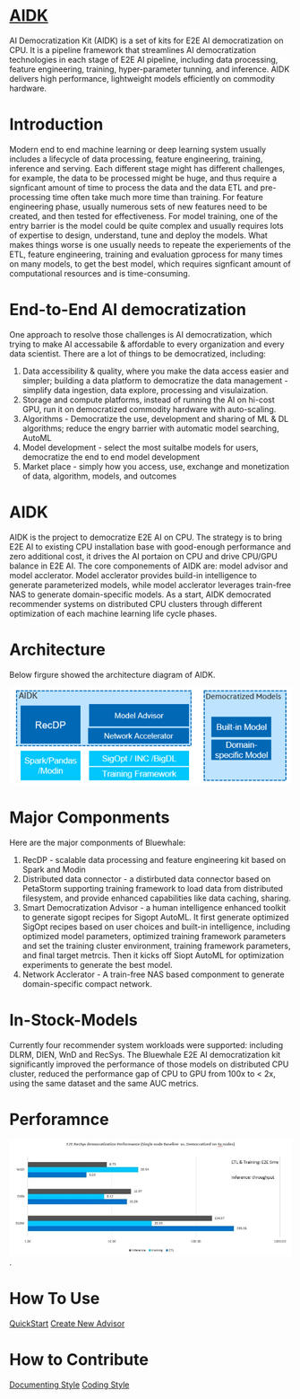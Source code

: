# [AIDK](https://laughing-waddle-b1e4ead5.pages.github.io/html/)

AI Democratization Kit (AIDK) is a set of kits for E2E AI democratization on CPU. It is a pipeline framework that streamlines AI democratization technologies in each stage of E2E AI pipeline, including data processing, feature engineering, training, hyper-parameter tunning, and inference. AIDK delivers high performance, lightweight models efficiently on commodity hardware. 

# Introduction

Modern end to end machine learning or deep learning system usually includes a lifecycle of data processing, feature engineering, training, inference and serving. Each different stage might has different challenges, for example, the data to be processed might be huge, and thus require a signficant amount of time to process the data and the data ETL and pre-processing time often take much more time than training. For feature engineering phase, usually numerous sets of new features need to be created, and then tested for effectiveness. For model training, one of the entry barrier is the model could be quite complex and usually requires lots of expertise to design, understand, tune and deploy the models. What makes things worse is one usually needs to repeate the experiements of the ETL, feature engineering, training and evaluation gprocess for many times on many models, to get the best model, which requires signficant amount of computational resources and is time-consuming. 

# End-to-End AI democratization 

One approach to resolve those challenges is AI democratization, which trying to make AI accessabile & affordable to every organization and every data scientist. There are a lot of things to be democratized, including: 
1. Data accessibility & quality, where you make the data access easier and simpler; building a data platform to democratize the data management - simplify data ingestion, data explore, processing and visulaization. 
2. Storage and compute platforms, instead of running the AI on hi-cost GPU, run it on democratized commodity hardware with auto-scaling. 
3. Algorithms - Democratize the use, development and sharing of ML & DL algorithms; reduce the engry barrier with automatic model searching, AutoML
4. Model development - select the most suitalbe models for users, democratize the end to end model development 
5. Market place - simply how you access, use, exchange and monetization of data, algorithm, models, and outcomes 


# AIDK 

AIDK is the project to democratize E2E AI on CPU. The strategy is to bring E2E AI to existing CPU installation base with good-enough performance and zero additional cost, it drives the AI portaion on CPU and drive CPU/GPU balance in E2E AI. The core componements of AIDK are: model advisor and model acclerator. Model acclerator provides build-in intelligence to generate parameterized models, while model acclerator leverages train-free NAS to generate domain-specific models. As a start, AIDK democrated recommender systems on distributed CPU clusters through different optimization of each machine learning life cycle phases. 

# Architecture 

Below firgure showed the architecture diagram of AIDK. 

![Architecture](./docs/source/Architecture.jpg "AIDK Architecture")

# Major Componments 

Here are the major componments of Bluewhale: 
1. RecDP -  scalable data processing and feature engineering kit based on Spark and Modin 
2. Distributed data connector - a distirbuted data connector based on PetaStorm  supporting training framework to load data from distributed filesystem, and provide enhanced capabilities like data caching, sharing. 
3. Smart Democratization Advisor - a human intelligence enhanced toolkit to generate sigopt recipes for Sigopt AutoML. It first generate optimized SigOpt recipes based on user choices and built-in intelligence, including optimized model parameters, optimized training framework parameters and set the training cluster environment, training framework parameters, and final target metrcis. Then it kicks off Siopt AutoML for optimization experiments to generate the best model. 
4. Network Acclerator - A train-free NAS based componment to generate domain-specific compact network. 

# In-Stock-Models

Currently four recommender system workloads were supported: including DLRM, DIEN, WnD and RecSys. The Bluewhale E2E AI democratization kit significantly improved the performance of those models on distributed CPU cluster, reduced the performance gap of CPU to GPU from 100x to < 2x, using the same dataset and the same AUC metrics.  

# Perforamnce 
![Performance](./docs/source/Performance.jpg "AIDK Performance"). 


# How To Use

[QuickStart](docs/source/quickstart.rst)
[Create New Advisor](docs/source/advanced.rst)

# How to Contribute

[Documenting Style](docs/source/documentingstyle.rst)
[Coding Style](docs/source/codingstyle.rst)
